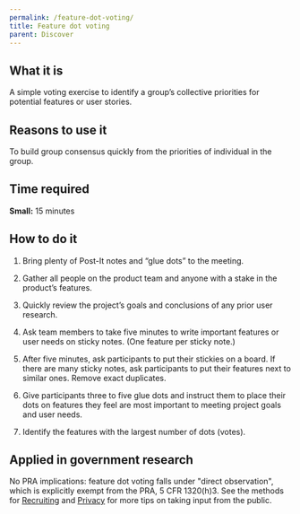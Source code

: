 ```yaml
---
permalink: /feature-dot-voting/
title: Feature dot voting
parent: Discover
---
```


## What it is

A simple voting exercise to identify a group’s collective priorities for potential features or user stories.

## Reasons to use it

To build group consensus quickly from the priorities of individual in the group.

## Time required

**Small:** 15 minutes

## How to do it

1. Bring plenty of Post-It notes and “glue dots” to the meeting.

2. Gather all people on the product team and anyone with a stake in the product’s features.

3. Quickly review the project’s goals and conclusions of any prior user research.

4. Ask team members to take five minutes to write important features or user needs on sticky notes. (One feature per sticky note.)

5. After five minutes, ask participants to put their stickies on a board. If there are many sticky notes, ask participants to put their features next to similar ones. Remove exact duplicates.

6. Give participants three to five glue dots and instruct them to place their dots on features they feel are most important to meeting project goals and user needs.

7. Identify the features with the largest number of dots (votes).

## Applied in government research

No PRA implications: feature dot voting falls under "direct observation", which is explicitly exempt from the PRA, 5 CFR 1320(h)3. See the methods for [Recruiting](../recruiting/) and [Privacy](../privacy/) for more tips on taking input from the public.

